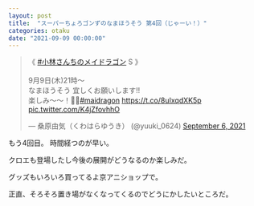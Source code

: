 ```yaml
---
layout: post
title:  "スーパーちょろゴンずのなまほうそう 第4回（じゃーい！）"
categories: otaku
date: "2021-09-09 00:00:00"
---
```


<blockquote class="twitter-tweet tw-align-center"><p lang="ja" dir="ltr">《 <a href="https://twitter.com/hashtag/%E5%B0%8F%E6%9E%97%E3%81%95%E3%82%93%E3%81%A1%E3%81%AE%E3%83%A1%E3%82%A4%E3%83%89%E3%83%A9%E3%82%B4%E3%83%B3?src=hash&amp;ref_src=twsrc%5Etfw">#小林さんちのメイドラゴン</a> S 》<br><br>9月9日(木)21時～<br>なまほうそう 宜しくお願いします‼️<br>楽しみ～～！🐉✨<a href="https://twitter.com/hashtag/maidragon?src=hash&amp;ref_src=twsrc%5Etfw">#maidragon</a> <a href="https://t.co/8uIxqdXK5p">https://t.co/8uIxqdXK5p</a> <a href="https://t.co/K4jZfovhhO">pic.twitter.com/K4jZfovhhO</a></p>&mdash; 桑原由気（くわはらゆうき） (@yuuki_0624) <a href="https://twitter.com/yuuki_0624/status/1434827740448899076?ref_src=twsrc%5Etfw">September 6, 2021</a></blockquote> <script async src="https://platform.twitter.com/widgets.js" charset="utf-8"></script>

もう4回目。
時間経つのが早い。

クロエも登場したし今後の展開がどうなるのか楽しみだ。

グッズもいろいろ買ってるよ京アニショップで。

正直、そろそろ置き場がなくなってくるのでどうにかしたいところだ。

